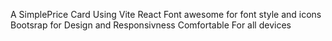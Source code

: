 A SimplePrice Card Using Vite React
Font awesome for font style and icons
Bootsrap for Design and Responsivness
Comfortable For all devices